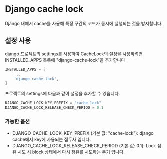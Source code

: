 # Django cache lock

Django 내에서 cache를 사용해 특정 구간의 코드가 동시에 실행되는 것을 방지합니다.

## 설정 사용

django 프로젝트의 settings를 사용하여 CacheLock의 설정을 사용하려면 INSTALLED_APPS 목록에 "django-cache-lock"을 추가합니다

``` python
INSTALLED_APPS = [
    ...
    'django-cache-lock',
]
```

프로젝트의 settings에 다음과 같이 설정을 추가할 수 있습니다.

``` python
DJANGO_CACHE_LOCK_KEY_PREFIX = "cache-lock"
DJANGO_CACHE_LOCK_RELEASE_CHECK_PERIOD = 0.1
```

### 가능한 옵션

- DJANGO_CACHE_LOCK_KEY_PREFIX (기본 값: "cache-lock"): django cache에서 key에 사용되는 접두사 입니다.
- DJANGO_CACHE_LOCK_RELEASE_CHECK_PERIOD (기본 값: 0.1): Lock 점유 시도 시 block 상태에서 다시 점유를 시도하는 주기 입니다.
